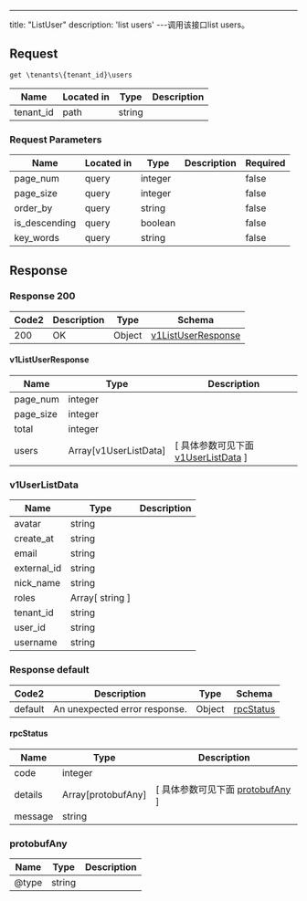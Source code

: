 ---
title: "ListUser"
description: 'list users'
---调用该接口list users。



## Request


```
get \tenants\{tenant_id}\users
```

| Name | Located in | Type | Description | 
| ---- | ---------- | ----------- | ----------- | 
| tenant_id | path | string |  |  

###  Request Parameters

| Name | Located in | Type | Description |  Required |
| ---- | ---------- | ----------- | ----------- |  ---- |
| page_num | query | integer |  |  false |
| page_size | query | integer |  |  false |
| order_by | query | string |  |  false |
| is_descending | query | boolean |  |  false |
| key_words | query | string |  |  false |

## Response

### Response  200 
| Code2 | Description | Type | Schema |
| ---- | ----------- | ------ | ------ |
| 200 | OK | Object | [v1ListUserResponse](#v1ListUserResponse) |

#### v1ListUserResponse

| Name | Type | Description | 
| ---- | ---- | ----------- |     
| page_num | integer |  |      
| page_size | integer |  |      
| total | integer |  |          
| users | Array[v1UserListData] |  [ 具体参数可见下面 [v1UserListData](#v1UserListData) ] |    

### v1UserListData
| Name | Type | Description | 
| ---- | ---- | ----------- |     
| avatar | string |  |      
| create_at | string |  |      
| email | string |  |      
| external_id | string |  |      
| nick_name | string |  |         
| roles | Array[ string ] |  |       
| tenant_id | string |  |      
| user_id | string |  |      
| username | string |  |   



### Response  default 
| Code2 | Description | Type | Schema |
| ---- | ----------- | ------ | ------ |
| default | An unexpected error response. | Object | [rpcStatus](#rpcStatus) |

#### rpcStatus

| Name | Type | Description | 
| ---- | ---- | ----------- |     
| code | integer |  |          
| details | Array[protobufAny] |  [ 具体参数可见下面 [protobufAny](#protobufAny) ] |       
| message | string |  |   

### protobufAny
| Name | Type | Description | 
| ---- | ---- | ----------- |     
| @type | string |  |   



